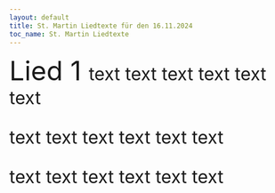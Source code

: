 ```yaml
---
layout: default
title: St. Martin Liedtexte für den 16.11.2024
toc_name: St. Martin Liedtexte
---
```


<font size=10> 
    Lied 1 
</font>

<font size=6> 
text text
text text
text text

text text
text text
text text

text text
text text
text text
</font>